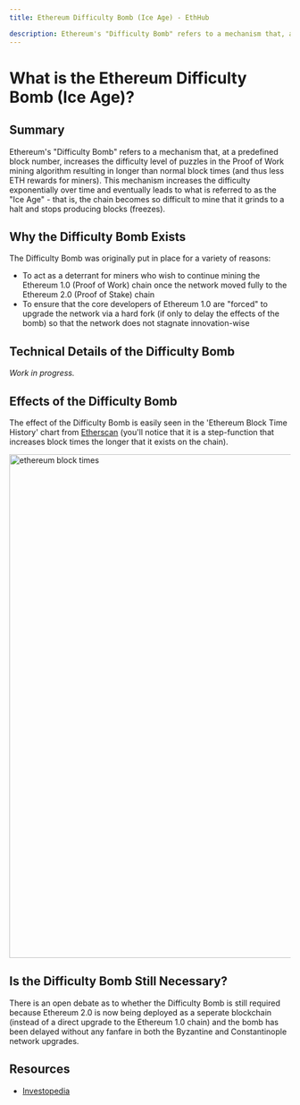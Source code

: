 ```yaml
---
title: Ethereum Difficulty Bomb (Ice Age) - EthHub

description: Ethereum's "Difficulty Bomb" refers to a mechanism that, at a predefined block number, increases the difficulty level of puzzles in the Proof of Work mining algorithm.
---
```


# What is the Ethereum Difficulty Bomb (Ice Age)?

## Summary

Ethereum's "Difficulty Bomb" refers to a mechanism that, at a predefined block number, increases the difficulty level of puzzles in the Proof of Work mining algorithm resulting in longer than normal block times (and thus less ETH rewards for miners). This mechanism increases the difficulty exponentially over time and eventually leads to what is referred to as the "Ice Age" - that is, the chain becomes so difficult to mine that it grinds to a halt and stops producing blocks (freezes). 

## Why the Difficulty Bomb Exists

The Difficulty Bomb was originally put in place for a variety of reasons:

* To act as a deterrant for miners who wish to continue mining the Ethereum 1.0 (Proof of Work) chain once the network moved fully to the Ethereum 2.0 (Proof of Stake) chain
* To ensure that the core developers of Ethereum 1.0 are "forced" to upgrade the network via a hard fork (if only to delay the effects of the bomb) so that the network does not stagnate innovation-wise

## Technical Details of the Difficulty Bomb

*Work in progress.*

## Effects of the Difficulty Bomb

The effect of the Difficulty Bomb is easily seen in the 'Ethereum Block Time History' chart from [Etherscan](https://etherscan.io/chart/blocktime) (you'll notice that it is a step-function that increases block times the longer that it exists on the chain).

<img src="https://i.imgur.com/ac1xV3l.png" alt="ethereum block times" width="900" />

## Is the Difficulty Bomb Still Necessary?

There is an open debate as to whether the Difficulty Bomb is still required because Ethereum 2.0 is now being deployed as a seperate blockchain (instead of a direct upgrade to the Ethereum 1.0 chain) and the bomb has been delayed without any fanfare in both the Byzantine and Constantinople network upgrades.

## Resources

* [Investopedia](https://www.investopedia.com/news/what-ethereums-difficulty-bomb/)

